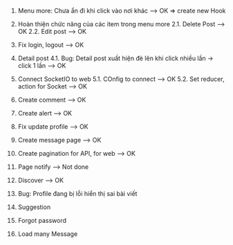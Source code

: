 1. Menu more: Chưa ẩn đi khi click vào nơi khác --> OK => create new Hook

2. Hoàn thiện chức năng của các item trong menu more
   2.1. Delete Post --> OK
   2.2. Edit post --> OK
3. Fix login, logout --> OK

4. Detail post
   4.1. Bug: Detail post xuất hiện đè lên khi click nhiều lần -> click 1 lần --> OK

5. Connect SocketIO to web
   5.1. COnfig to connect --> OK
   5.2. Set reducer, action for Socket --> OK

6. Create comment --> OK

7. Create alert --> OK

8. Fix update profile --> OK

9. Create message page --> OK

10. Create pagination for API, for web --> OK

11. Page notify --> Not done

12. Discover --> OK

13. Bug: Profile đang bị lỗi hiển thị sai bài viết

14. Suggestion

15. Forgot password

16. Load many Message
